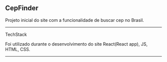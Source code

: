 ## CepFinder

Projeto inicial do site com a funcionalidade de buscar cep no Brasil.
_______________________________________________________________________________

TechStack

Foi utilizado durante o desenvolvimento do site React(React app), JS, HTML, CSS.
_______________________________________________________________________________
